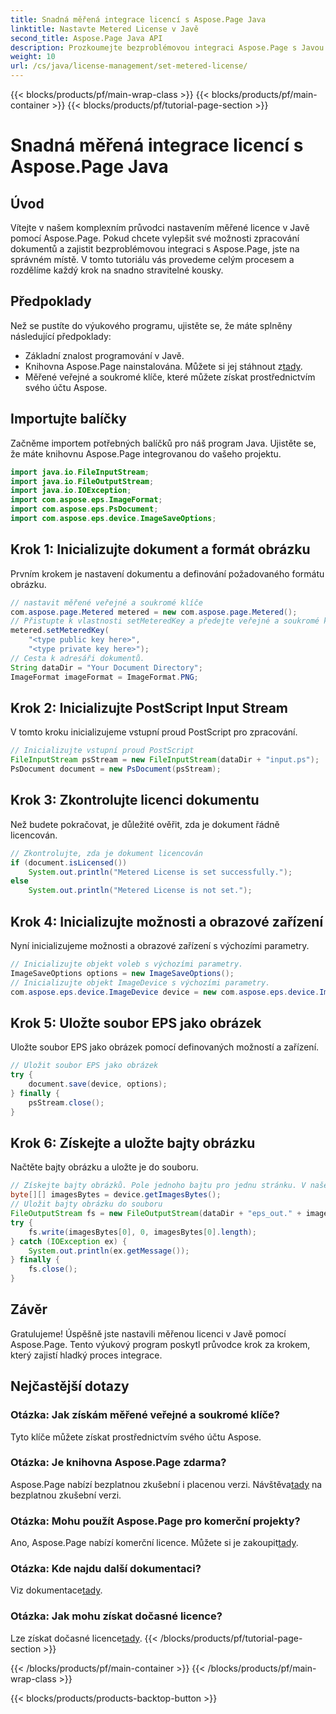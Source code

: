 ```yaml
---
title: Snadná měřená integrace licencí s Aspose.Page Java
linktitle: Nastavte Metered License v Javě
second_title: Aspose.Page Java API
description: Prozkoumejte bezproblémovou integraci Aspose.Page s Javou. Nastavte měřené licence bez námahy a rozšiřte možnosti zpracování dokumentů.
weight: 10
url: /cs/java/license-management/set-metered-license/
---
```


{{< blocks/products/pf/main-wrap-class >}}
{{< blocks/products/pf/main-container >}}
{{< blocks/products/pf/tutorial-page-section >}}

# Snadná měřená integrace licencí s Aspose.Page Java

## Úvod
Vítejte v našem komplexním průvodci nastavením měřené licence v Javě pomocí Aspose.Page. Pokud chcete vylepšit své možnosti zpracování dokumentů a zajistit bezproblémovou integraci s Aspose.Page, jste na správném místě. V tomto tutoriálu vás provedeme celým procesem a rozdělíme každý krok na snadno stravitelné kousky.
## Předpoklady
Než se pustíte do výukového programu, ujistěte se, že máte splněny následující předpoklady:
- Základní znalost programování v Javě.
-  Knihovna Aspose.Page nainstalována. Můžete si jej stáhnout z[tady](https://releases.aspose.com/page/java/).
- Měřené veřejné a soukromé klíče, které můžete získat prostřednictvím svého účtu Aspose.
## Importujte balíčky
Začněme importem potřebných balíčků pro náš program Java. Ujistěte se, že máte knihovnu Aspose.Page integrovanou do vašeho projektu.
```java
import java.io.FileInputStream;
import java.io.FileOutputStream;
import java.io.IOException;
import com.aspose.eps.ImageFormat;
import com.aspose.eps.PsDocument;
import com.aspose.eps.device.ImageSaveOptions;

```
## Krok 1: Inicializujte dokument a formát obrázku
Prvním krokem je nastavení dokumentu a definování požadovaného formátu obrázku.
```java
// nastavit měřené veřejné a soukromé klíče
com.aspose.page.Metered metered = new com.aspose.page.Metered();
// Přistupte k vlastnosti setMeteredKey a předejte veřejné a soukromé klíče jako parametry
metered.setMeteredKey(
    "<type public key here>",
    "<type private key here>");
// Cesta k adresáři dokumentů.
String dataDir = "Your Document Directory";
ImageFormat imageFormat = ImageFormat.PNG;
```
## Krok 2: Inicializujte PostScript Input Stream
V tomto kroku inicializujeme vstupní proud PostScript pro zpracování.
```java
// Inicializujte vstupní proud PostScript
FileInputStream psStream = new FileInputStream(dataDir + "input.ps");
PsDocument document = new PsDocument(psStream);
```
## Krok 3: Zkontrolujte licenci dokumentu
Než budete pokračovat, je důležité ověřit, zda je dokument řádně licencován.
```java
// Zkontrolujte, zda je dokument licencován
if (document.isLicensed())
    System.out.println("Metered License is set successfully.");
else
    System.out.println("Metered License is not set.");
```
## Krok 4: Inicializujte možnosti a obrazové zařízení
Nyní inicializujeme možnosti a obrazové zařízení s výchozími parametry.
```java
// Inicializujte objekt voleb s výchozími parametry.
ImageSaveOptions options = new ImageSaveOptions();
// Inicializujte objekt ImageDevice s výchozími parametry.
com.aspose.eps.device.ImageDevice device = new com.aspose.eps.device.ImageDevice();
```
## Krok 5: Uložte soubor EPS jako obrázek
Uložte soubor EPS jako obrázek pomocí definovaných možností a zařízení.
```java
// Uložit soubor EPS jako obrázek
try {
    document.save(device, options);
} finally {
    psStream.close();
}
```
## Krok 6: Získejte a uložte bajty obrázku
Načtěte bajty obrázku a uložte je do souboru.
```java
// Získejte bajty obrázků. Pole jednoho bajtu pro jednu stránku. V našem případě máme jednu stránku.
byte[][] imagesBytes = device.getImagesBytes();
// Uložit bajty obrázku do souboru
FileOutputStream fs = new FileOutputStream(dataDir + "eps_out." + imageFormat.toString().toLowerCase());
try {
    fs.write(imagesBytes[0], 0, imagesBytes[0].length);
} catch (IOException ex) {
    System.out.println(ex.getMessage());
} finally {
    fs.close();
}
```
## Závěr
Gratulujeme! Úspěšně jste nastavili měřenou licenci v Javě pomocí Aspose.Page. Tento výukový program poskytl průvodce krok za krokem, který zajistí hladký proces integrace.
## Nejčastější dotazy
### Otázka: Jak získám měřené veřejné a soukromé klíče?
Tyto klíče můžete získat prostřednictvím svého účtu Aspose.
### Otázka: Je knihovna Aspose.Page zdarma?
 Aspose.Page nabízí bezplatnou zkušební i placenou verzi. Návštěva[tady](https://releases.aspose.com/) na bezplatnou zkušební verzi.
### Otázka: Mohu použít Aspose.Page pro komerční projekty?
 Ano, Aspose.Page nabízí komerční licence. Můžete si je zakoupit[tady](https://purchase.aspose.com/buy).
### Otázka: Kde najdu další dokumentaci?
 Viz dokumentace[tady](https://reference.aspose.com/page/java/).
### Otázka: Jak mohu získat dočasné licence?
 Lze získat dočasné licence[tady](https://purchase.aspose.com/temporary-license/).
{{< /blocks/products/pf/tutorial-page-section >}}

{{< /blocks/products/pf/main-container >}}
{{< /blocks/products/pf/main-wrap-class >}}

{{< blocks/products/products-backtop-button >}}
